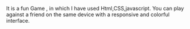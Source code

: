 It is a fun Game , in which I have used Html,CSS,javascript. You can play against a friend on the same device with a responsive and colorful interface.


